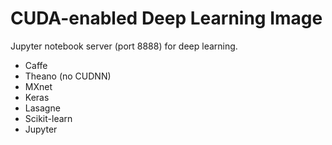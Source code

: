 # CUDA-enabled Deep Learning Image

Jupyter notebook server (port 8888) for deep learning.  

- Caffe 
- Theano (no CUDNN)
- MXnet
- Keras
- Lasagne
- Scikit-learn
- Jupyter

